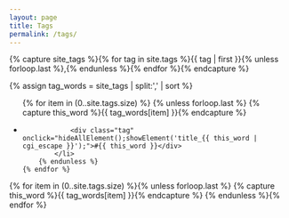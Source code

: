 ```yaml
---
layout: page
title: Tags
permalink: /tags/
---
```


<!-- Get the tag name for every tag on the site and set them
to the `site_tags` variable. -->

<!--
{% capture site_tags %}{% for tag in site.tags %}{{ tag | first }}{% unless forloop.last %},{% endunless %}{% endfor %}{% endcapture %}
-->

<!-- `tag_words` is a sorted array of the tag names. -->
<!--
{% assign tag_words = site_tags | split:',' | sort %}
-->

<!-- List of all tags -->
<!--
<ul class="tags">
  {% for item in (0..site.tags.size) %}{% unless forloop.last %}
    {% capture this_word %}{{ tag_words[item] }}{% endcapture %}
    <li>
      <a href="#{{ this_word | cgi_escape }}" class="tag">{{ this_word }}
        <span>({{ site.tags[this_word].size }})</span>
      </a>
    </li>
  {% endunless %}{% endfor %}
</ul>

---
-->

<!-- Get the tag name for every tag on the site and set them
to the `site_tags` variable. -->


{% capture site_tags %}{% for tag in site.tags %}{{ tag | first }}{% unless forloop.last %},{% endunless %}{% endfor %}{% endcapture %}


<!-- `tag_words` is a sorted array of the tag names. -->
{% assign tag_words = site_tags | split:',' | sort %}

<!-- List of all tags -->
<ul class="tags">
	{% for item in (0..site.tags.size) %}
		{% unless forloop.last %}
			{% capture this_word %}{{ tag_words[item] }}{% endcapture %}
			<li>
				<!-- <a href="{{ site.baseurl }}/tags/#{{ this_word | cgi_escape }}" class="tag" onclick="hideAllElement();showElement('title_{{ this_word | cgi_escape }}');">#{{ this_word }}</a> -->
				
				<div class="tag" onclick="hideAllElement();showElement('title_{{ this_word | cgi_escape }}');">#{{ this_word }}</div>
			</li>
		{% endunless %}
	{% endfor %}
</ul>



<!-- Posts by Tag -->
<div>
  {% for item in (0..site.tags.size) %}{% unless forloop.last %}
    {% capture this_word %}{{ tag_words[item] }}{% endcapture %}
    <div class="title" id="title_{{ this_word | cgi_escape }}" style="display: none;">
	    <h2 id="{{ this_word | cgi_escape }}">{{ this_word }}</h2>
	    <table>
		    <colgroup>
			    <col style="width:80%">
			    <col style="width:20%">
		    </colgroup>  
		    {% for post in site.tags[this_word] %}
		    	{% if post.title != null %}
		      		<!--<div>-->
			          <tr>
				          <td><a href="{{ post.url }}">{{ post.title }}</a></td>
				          <td>{{ post.date | date: "%Y-%m-%d" }}</td>
			          </tr>
		      		<!--</div>-->
		      		<!--<div style="clear: both;"></div>-->
		    	{% endif %}
		    {% endfor %}
	    </table>
    </div>
  {% endunless %}{% endfor %}
</div>